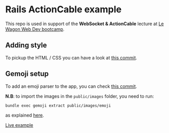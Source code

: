 # Rails ActionCable example

This repo is used in support of the **WebSocket & ActionCable** lecture at [Le Wagon Web Dev bootcamp](https://www.lewagon.com/web-development-course/full-time). 

## Adding style

To pickup the HTML / CSS you can have a look at [this commit](https://github.com/lewagon/rails-action-cable-chat/commit/d95e6ed4453d3fefcb2ae990e19bc4e191b15391).

## Gemoji setup

To add an emoji parser to the app, you can check [this commit](https://github.com/lewagon/rails-action-cable-chat/commit/257edfd40d733ae8702df2673c6dd3107cc33e77). 

**N.B**: to import the images in the `public/images` folder, you need to run:

```bash
bundle exec gemoji extract public/images/emoji
```

as explained [here](https://www.rubydoc.info/gems/gemoji/3.0.1).

[Live example](https://wagon-rails-chat.herokuapp.com)
